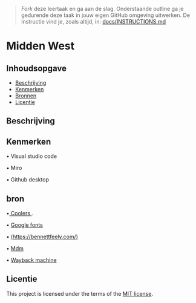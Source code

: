 > _Fork_ deze leertaak en ga aan de slag. Onderstaande outline ga je gedurende deze taak in jouw eigen GitHub omgeving uitwerken. De instructie vind je, zoals altijd, in: [docs/INSTRUCTIONS.md](docs/INSTRUCTIONS.md)

# Midden West 
<!-- Geef je project een titel en schrijf in één zin wat het is -->



## Inhoudsopgave
  * [Beschrijving](#beschrijving)
  * [Kenmerken](#kenmerken)
  * [Bronnen](#bronnen)
  * [Licentie](#licentie)

## Beschrijving

<!-- In de Beschrijving staat hoe je project er uit ziet, hoe het werkt en wat je er mee kan. -->
<!-- Voeg een mooie poster visual toe 📸 -->
<!-- Voeg een link toe naar Github Pages 🌐-->

## Kenmerken
•	Visual studio code

•	Miro

•	Github desktop

## bron
•[	Coolers ](https://coolors.co/).

•	[Google fonts](https://fonts.google.com/?classification=Display)

•	[(https://bennettfeely.com/)](https://bennettfeely.com/clippy/)

•	[Mdm ](https://developer.mozilla.org/en-US/docs/Web/CSS/:checked)

•	[Wayback machine](https://archive.org/)



## Licentie

This project is licensed under the terms of the [MIT license](./LICENSE).
